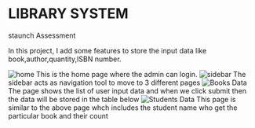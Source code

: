 # LIBRARY SYSTEM
staunch Assessment

In this project, I add some features to store the input data like book,author,quantity,ISBN number.

![home](https://github.com/ayshaafra/librarysystem/assets/132050216/c0e5187c-1321-4a32-875d-0b823c36ad6e)
 This is the home page where the admin can login.
 ![sidebar](https://github.com/ayshaafra/librarysystem/assets/132050216/443c0c12-642f-4d22-8fe6-d42e92122376)
 The sidebar acts as navigation tool to move to 3 different pages
![Books Data](https://github.com/ayshaafra/librarysystem/assets/132050216/044d3250-3f4f-466e-93cd-c09a244dba67)
The page shows the list of user input data and when we click submit then the data will be stored in the table below
![Students Data](https://github.com/ayshaafra/librarysystem/assets/132050216/713e80da-9238-4f4c-a4bc-9bf217c9cb78)
This page is similar to the above page whch includes the student name who get the particular book and their count

